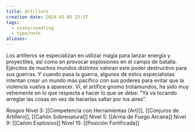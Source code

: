 ```yaml
---
title: Artillero
creation date: 2024-03-05 23:37
tags:
  - state/seedling
  - type/note
aliases:
---
```

Los artilleros se especializan en utilizar magia para lanzar energía y proyectiles, así como en provocar explosiones en el campo de batalla. Ejércitos de muchos mundos distintos valoran este poder destructivo para sus guerras. Y cuando pasa la guerra, algunos de estos especialistas intentan crear un mundo más pacífico con sus poderes para evitar que la violencia vuelva a aparecer. Vi, el artífice gnomo trotamundos, ha sido muy vehemente en lo que respecta a hacer lo que se debe: "Ya va tocando arreglar las cosas en vez de hacerlas saltar por los aires".

*Rasgos*
Nivel 3: [[Competencia con Herramientas (Art)]], [[Conjuros de Artillero]], [[Cañón Sobrenatural]]
Nivel 5: [[Arma de Fuego Arcana]]
Nivel 9: [[Cañón Explosivo]]
Nivel 15: [[Posición Fortificada]]


